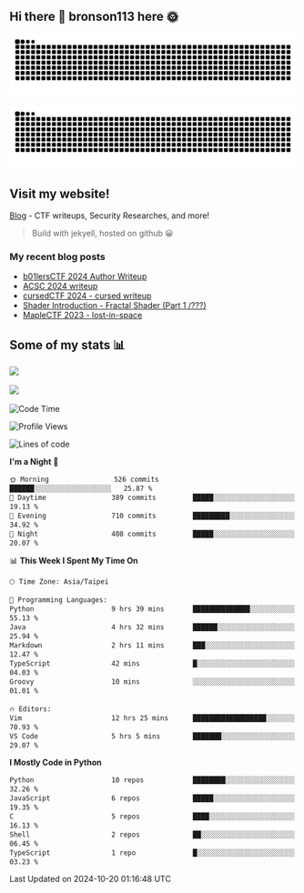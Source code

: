## Hi there 👋 bronson113 here 🌞
<div align="center">

![GitHub Snake Light](https://raw.githubusercontent.com/bronson113/bronson113/snake/github-snake.svg#gh-light-mode-only)

![GitHub Snake dark](https://raw.githubusercontent.com/bronson113/bronson113/snake/github-snake-dark.svg#gh-dark-mode-only)

</div>

## Visit my website!
[Blog](https://bronson113.github.io/) - CTF writeups, Security Researches, and more! 

> Build with jekyell, hosted on github 😀

### My recent blog posts

<!-- BLOG-POST-LIST:START -->
- [b01lersCTF 2024 Author Writeup](http://blog.bronson113.org/2024/04/15/b01lersctf-2024-author-writeup.html)
- [ACSC 2024 writeup](http://blog.bronson113.org/2024/04/03/acsc-2024-writeup.html)
- [cursedCTF 2024 - cursed writeup](http://blog.bronson113.org/2024/04/03/cursed.html)
- [Shader Introduction - Fractal Shader &lpar;Part 1 /???&rpar;](http://blog.bronson113.org/2024/03/12/shader-introduction-fractal-shader-part-1.html)
- [MapleCTF 2023 - lost-in-space](http://blog.bronson113.org/2023/10/03/maplectf-2023-lost-in-space.html)
<!-- BLOG-POST-LIST:END -->

## Some of my stats 📊
![](https://github-readme-stats-sigma-five.vercel.app/api?username=bronson113&theme=transparent&show_icons=true)

![](https://github-readme-stats-sigma-five.vercel.app/api/top-langs/?username=bronson113&theme=transparent&layout=compact&card_width=445)



<!--START_SECTION:waka-->
![Code Time](http://img.shields.io/badge/Code%20Time-903%20hrs%203%20mins-blue)

![Profile Views](http://img.shields.io/badge/Profile%20Views-0-blue)

![Lines of code](https://img.shields.io/badge/From%20Hello%20World%20I%27ve%20Written-1.3%20million%20lines%20of%20code-blue)

**I'm a Night 🦉** 

```text
🌞 Morning                526 commits         ██████░░░░░░░░░░░░░░░░░░░   25.87 % 
🌆 Daytime                389 commits         █████░░░░░░░░░░░░░░░░░░░░   19.13 % 
🌃 Evening                710 commits         █████████░░░░░░░░░░░░░░░░   34.92 % 
🌙 Night                  408 commits         █████░░░░░░░░░░░░░░░░░░░░   20.07 % 
```


📊 **This Week I Spent My Time On** 

```text
🕑︎ Time Zone: Asia/Taipei

💬 Programming Languages: 
Python                   9 hrs 39 mins       ██████████████░░░░░░░░░░░   55.13 % 
Java                     4 hrs 32 mins       ██████░░░░░░░░░░░░░░░░░░░   25.94 % 
Markdown                 2 hrs 11 mins       ███░░░░░░░░░░░░░░░░░░░░░░   12.47 % 
TypeScript               42 mins             █░░░░░░░░░░░░░░░░░░░░░░░░   04.03 % 
Groovy                   10 mins             ░░░░░░░░░░░░░░░░░░░░░░░░░   01.01 % 

🔥 Editors: 
Vim                      12 hrs 25 mins      ██████████████████░░░░░░░   70.93 % 
VS Code                  5 hrs 5 mins        ███████░░░░░░░░░░░░░░░░░░   29.07 % 
```

**I Mostly Code in Python** 

```text
Python                   10 repos            ████████░░░░░░░░░░░░░░░░░   32.26 % 
JavaScript               6 repos             █████░░░░░░░░░░░░░░░░░░░░   19.35 % 
C                        5 repos             ████░░░░░░░░░░░░░░░░░░░░░   16.13 % 
Shell                    2 repos             ██░░░░░░░░░░░░░░░░░░░░░░░   06.45 % 
TypeScript               1 repo              █░░░░░░░░░░░░░░░░░░░░░░░░   03.23 % 
```




 Last Updated on 2024-10-20 01:16:48 UTC
<!--END_SECTION:waka-->
